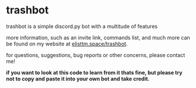 # trashbot

trashbot is a simple discord.py bot with a multitude of features

more information, such as an invite link, commands list, and much more can be found on my website at [elisttm.space/trashbot](https://elisttm.space/trashbot).

for questions, suggestions, bug reports or other concerns, please contact me!

**if you want to look at this code to learn from it thats fine, but please try not to copy and paste it into your own bot and take credit.**